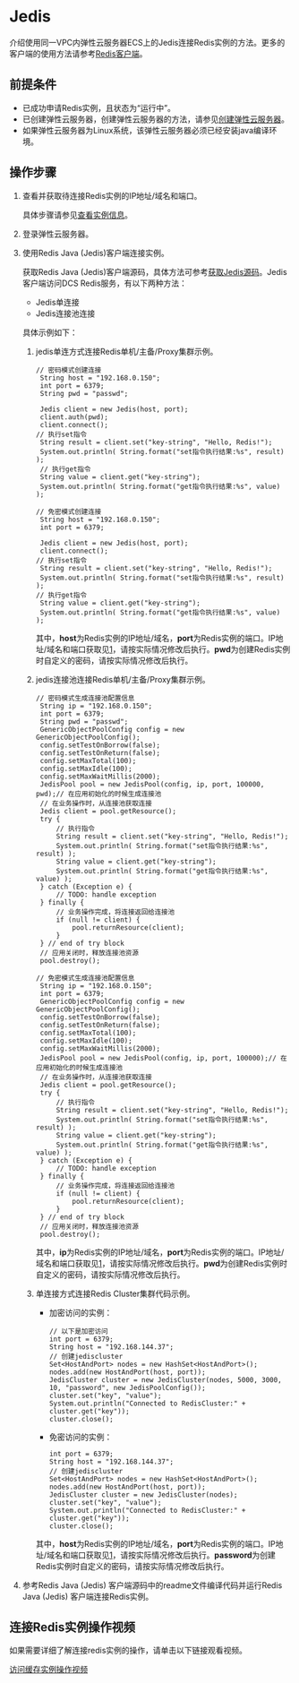 # Jedis<a name="dcs-ug-0713005"></a>

介绍使用同一VPC内弹性云服务器ECS上的Jedis连接Redis实例的方法。更多的客户端的使用方法请参考[Redis客户端](https://redis.io/clients)。

## 前提条件<a name="section1502270695932"></a>

-   已成功申请Redis实例，且状态为“运行中”。
-   已创建弹性云服务器，创建弹性云服务器的方法，请参见[创建弹性云服务器](https://support.huaweicloud.com/qs-ecs/ecs_02_0005.html)。
-   如果弹性云服务器为Linux系统，该弹性云服务器必须已经安装java编译环境。

## 操作步骤<a name="section1336235611596"></a>

1.  <a name="li695671074019"></a>查看并获取待连接Redis实例的IP地址/域名和端口。

    具体步骤请参见[查看实例信息](查看实例信息.md)。

2.  登录弹性云服务器。
3.  使用Redis Java \(Jedis\)客户端连接实例。

    获取Redis Java \(Jedis\)客户端源码，具体方法可参考[获取Jedis源码](https://github.com/xetorthio/jedis)。Jedis客户端访问DCS Redis服务，有以下两种方法：

    -   Jedis单连接
    -   Jedis连接池连接

    具体示例如下：

    1.  jedis单连方式连接Redis单机/主备/Proxy集群示例。

        ```
        // 密码模式创建连接
         String host = "192.168.0.150"; 
         int port = 6379; 
         String pwd = "passwd"; 
          
         Jedis client = new Jedis(host, port); 
         client.auth(pwd);
         client.connect(); 
        // 执行set指令
         String result = client.set("key-string", "Hello, Redis!"); 
         System.out.println( String.format("set指令执行结果:%s", result) );
         // 执行get指令
         String value = client.get("key-string"); 
         System.out.println( String.format("get指令执行结果:%s", value) );
        
        // 免密模式创建连接
         String host = "192.168.0.150"; 
         int port = 6379; 
          
         Jedis client = new Jedis(host, port); 
         client.connect(); 
        // 执行set指令
         String result = client.set("key-string", "Hello, Redis!"); 
         System.out.println( String.format("set指令执行结果:%s", result) ); 
        // 执行get指令
         String value = client.get("key-string"); 
         System.out.println( String.format("get指令执行结果:%s", value) );
        ```

        其中，**host**为Redis实例的IP地址/域名，**port**为Redis实例的端口。IP地址/域名和端口获取见[1](#li695671074019)，请按实际情况修改后执行。**pwd**为创建Redis实例时自定义的密码，请按实际情况修改后执行。

    2.  jedis连接池连接Redis单机/主备/Proxy集群示例。

        ```
        // 密码模式生成连接池配置信息
         String ip = "192.168.0.150"; 
         int port = 6379; 
         String pwd = "passwd"; 
         GenericObjectPoolConfig config = new GenericObjectPoolConfig(); 
         config.setTestOnBorrow(false); 
         config.setTestOnReturn(false); 
         config.setMaxTotal(100); 
         config.setMaxIdle(100); 
         config.setMaxWaitMillis(2000); 
         JedisPool pool = new JedisPool(config, ip, port, 100000, pwd);// 在应用初始化的时候生成连接池
         // 在业务操作时，从连接池获取连接
         Jedis client = pool.getResource(); 
         try { 
             // 执行指令
             String result = client.set("key-string", "Hello, Redis!"); 
             System.out.println( String.format("set指令执行结果:%s", result) ); 
             String value = client.get("key-string"); 
             System.out.println( String.format("get指令执行结果:%s", value) ); 
         } catch (Exception e) { 
             // TODO: handle exception
         } finally { 
             // 业务操作完成，将连接返回给连接池
             if (null != client) { 
                 pool.returnResource(client); 
             } 
         } // end of try block
         // 应用关闭时，释放连接池资源
         pool.destroy();
        
        // 免密模式生成连接池配置信息
         String ip = "192.168.0.150"; 
         int port = 6379; 
         GenericObjectPoolConfig config = new GenericObjectPoolConfig(); 
         config.setTestOnBorrow(false); 
         config.setTestOnReturn(false); 
         config.setMaxTotal(100); 
         config.setMaxIdle(100); 
         config.setMaxWaitMillis(2000); 
         JedisPool pool = new JedisPool(config, ip, port, 100000);// 在应用初始化的时候生成连接池
         // 在业务操作时，从连接池获取连接
         Jedis client = pool.getResource(); 
         try { 
             // 执行指令
             String result = client.set("key-string", "Hello, Redis!"); 
             System.out.println( String.format("set指令执行结果:%s", result) ); 
             String value = client.get("key-string"); 
             System.out.println( String.format("get指令执行结果:%s", value) ); 
         } catch (Exception e) { 
             // TODO: handle exception
         } finally { 
             // 业务操作完成，将连接返回给连接池
             if (null != client) { 
                 pool.returnResource(client); 
             } 
         } // end of try block
         // 应用关闭时，释放连接池资源
         pool.destroy();
        ```

        其中，**ip**为Redis实例的IP地址/域名，**port**为Redis实例的端口。IP地址/域名和端口获取见[1](#li695671074019)，请按实际情况修改后执行。**pwd**为创建Redis实例时自定义的密码，请按实际情况修改后执行。

    3.  单连接方式连接Redis Cluster集群代码示例。

        -   加密访问的实例：

            ```
            // 以下是加密访问
            int port = 6379;
            String host = "192.168.144.37";
            // 创建jediscluster
            Set<HostAndPort> nodes = new HashSet<HostAndPort>();
            nodes.add(new HostAndPort(host, port));
            JedisCluster cluster = new JedisCluster(nodes, 5000, 3000, 10, "password", new JedisPoolConfig());
            cluster.set("key", "value");
            System.out.println("Connected to RedisCluster:" + cluster.get("key"));
            cluster.close();
            ```

        -   免密访问的实例：

            ```
            int port = 6379;
            String host = "192.168.144.37";
            // 创建jediscluster
            Set<HostAndPort> nodes = new HashSet<HostAndPort>();
            nodes.add(new HostAndPort(host, port));
            JedisCluster cluster = new JedisCluster(nodes);
            cluster.set("key", "value");
            System.out.println("Connected to RedisCluster:" + cluster.get("key"));
            cluster.close();
            ```

        其中，**host**为Redis实例的IP地址/域名，**port**为Redis实例的端口。IP地址/域名和端口获取见[1](#li695671074019)，请按实际情况修改后执行。**password**为创建Redis实例时自定义的密码，请按实际情况修改后执行。

4.  参考Redis Java \(Jedis\) 客户端源码中的readme文件编译代码并运行Redis Java \(Jedis\) 客户端连接Redis实例。

## 连接Redis实例操作视频<a name="section16119183431717"></a>

如果需要详细了解连接redis实例的操作，请单击以下链接观看视频。

[访问缓存实例操作视频](https://support.huaweicloud.com/dcs_video/index.html)

